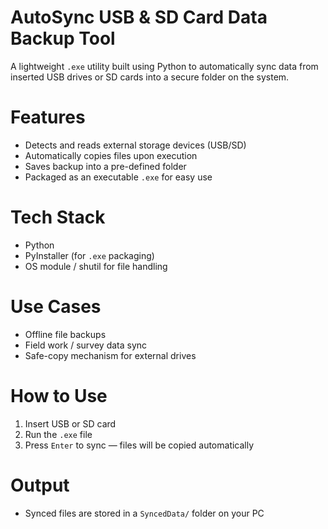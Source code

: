# AutoSync USB & SD Card Data Backup Tool

A lightweight `.exe` utility built using Python to automatically sync data from inserted USB drives or SD cards into a secure folder on the system.

#   Features
- Detects and reads external storage devices (USB/SD)
- Automatically copies files upon execution
- Saves backup into a pre-defined folder
- Packaged as an executable `.exe` for easy use

# Tech Stack
- Python
- PyInstaller (for `.exe` packaging)
- OS module / shutil for file handling

# Use Cases
- Offline file backups
- Field work / survey data sync
- Safe-copy mechanism for external drives

# How to Use
1. Insert USB or SD card
2. Run the `.exe` file
3. Press `Enter` to sync — files will be copied automatically

# Output
- Synced files are stored in a `SyncedData/` folder on your PC
